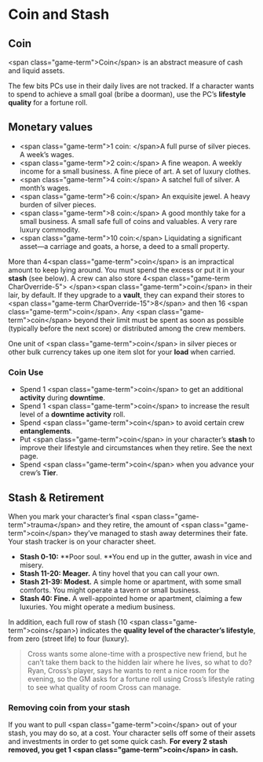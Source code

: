 # Coin and Stash

## Coin

\<span class="game-term"\>Coin\</span\> is an abstract measure of cash and liquid assets.

The few bits PCs use in their daily lives are not tracked. If a character wants to spend to achieve a small goal (bribe a doorman), use the PC’s **lifestyle quality** for a fortune roll.

## Monetary values

* \<span class="game-term"\>1 coin: \</span\>A full purse of silver pieces. A week’s wages.
* \<span class="game-term"\>2 coin:\</span\> A fine weapon. A weekly income for a small business. A fine piece of art. A set of luxury clothes.
* \<span class="game-term"\>4 coin:\</span\> A satchel full of silver. A month’s wages.
* \<span class="game-term"\>6 coin:\</span\> An exquisite jewel. A heavy burden of silver pieces.
* \<span class="game-term"\>8 coin:\</span\> A good monthly take for a small business. A small safe full of coins and valuables. A very rare luxury commodity.
* \<span class="game-term"\>10 coin:\</span\> Liquidating a significant asset—a carriage and goats, a horse, a deed to a small property.

More than 4\<span class="game-term"\>coin\</span\> is an impractical amount to keep lying around. You must spend the excess or put it in your **stash** (see below). A crew can also store 4\<span class="game-term CharOverride-5"\> \</span\>\<span class="game-term"\>coin\</span\> in their lair, by default. If they upgrade to a **vault**, they can expand their stores to \<span class="game-term CharOverride-15"\>8\</span\> and then 16 \<span class="game-term"\>coin\</span\>. Any \<span class="game-term"\>coin\</span\> beyond their limit must be spent as soon as possible (typically before the next score) or distributed among the crew members.

One unit of \<span class="game-term"\>coin\</span\> in silver pieces or other bulk currency takes up one item slot for your **load** when carried.

### Coin Use

* Spend 1 \<span class="game-term"\>coin\</span\> to get an additional **activity** during **downtime**.
* Spend 1 \<span class="game-term"\>coin\</span\> to increase the result level of a **downtime activity** roll.
* Spend \<span class="game-term"\>coin\</span\> to avoid certain crew **entanglements**.
* Put \<span class="game-term"\>coin\</span\> in your character’s **stash** to improve their lifestyle and circumstances when they retire. See the next page.
* Spend \<span class="game-term"\>coin\</span\> when you advance your crew’s **Tier**.

## Stash &amp; Retirement

When you mark your character’s final \<span class="game-term"\>trauma\</span\> and they retire, the amount of \<span class="game-term"\>coin\</span\> they’ve managed to stash away determines their fate. Your stash tracker is on your character sheet.

* **Stash 0-10:** **Poor soul. **You end up in the gutter, awash in vice and misery.
* **Stash 11-20: Meager.** A tiny hovel that you can call your own.
* **Stash 21-39: Modest.** A simple home or apartment, with some small comforts. You might operate a tavern or small business.
* **Stash 40: Fine.** A well-appointed home or apartment, claiming a few luxuries. You might operate a medium business.

In addition, each full row of stash (10 \<span class="game-term"\>coins\</span\>) indicates the **quality level of the character’s lifestyle**, from zero (street life) to four (luxury).

> Cross wants some alone-time with a prospective new friend, but he can’t take them back to the hidden lair where he lives, so what to do? Ryan, Cross’s player, says he wants to rent a nice room for the evening, so the GM asks for a fortune roll using Cross’s lifestyle rating to see what quality of room Cross can manage.

### Removing coin from your stash

If you want to pull \<span class="game-term"\>coin\</span\> out of your stash, you may do so, at a cost. Your character sells off some of their assets and investments in order to get some quick cash. **For every 2 stash removed, you get 1 **\<span class="game-term"\>coin\</span\>** in cash.**
